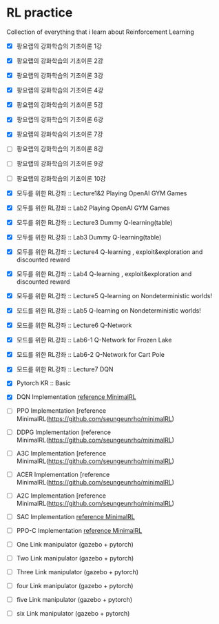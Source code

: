 # RL practice

Collection of everything that i learn about Reinforcement Learning

- [x] 팡요랩의 강화학습의 기초이론 1강
- [x] 팡요랩의 강화학습의 기초이론 2강
- [x] 팡요랩의 강화학습의 기초이론 3강
- [x] 팡요랩의 강화학습의 기초이론 4강
- [x] 팡요랩의 강화학습의 기초이론 5강
- [x] 팡요랩의 강화학습의 기초이론 6강
- [x] 팡요랩의 강화학습의 기초이론 7강
- [ ] 팡요랩의 강화학습의 기초이론 8강
- [ ] 팡요랩의 강화학습의 기초이론 9강
- [ ] 팡요랩의 강화학습의 기초이론 10강
- [x] 모두를 위한 RL강좌 :: Lecture1&2 Playing OpenAI GYM Games
- [x] 모두를 위한 RL강좌 :: Lab2 Playing OpenAI GYM Games
- [x] 모두를 위한 RL강좌 :: Lecture3 Dummy Q-learning(table)
- [x] 모두를 위한 RL강좌 :: Lab3 Dummy Q-learning(table)
- [x] 모두를 위한 RL강좌 :: Lecture4 Q-learning , exploit&exploration and discounted reward
- [x] 모두를 위한 RL강좌 :: Lab4 Q-learning , exploit&exploration and discounted reward
- [x] 모두를 위한 RL강좌 :: Lecture5 Q-learning on Nondeterministic worlds!
- [x] 모드를 위한 RL강좌 :: Lab5 Q-learning on Nondeterministic worlds!
- [x] 모드를 위한 RL강좌 :: Lecture6 Q-Network
- [x] 모드를 위한 RL강좌 :: Lab6-1 Q-Network for Frozen Lake
- [x] 모드를 위한 RL강좌 :: Lab6-2 Q-Network for Cart Pole
- [x] 모드를 위한 RL강좌 :: Lecture7 DQN
- [x] Pytorch  KR :: Basic
- [x] DQN     Implementation  [reference MinimalRL](https://github.com/seungeunrho/minimalRL)
- [ ] PPO     Implementation  [reference MinimalRL(https://github.com/seungeunrho/minimalRL)
- [ ] DDPG    Implementation  [reference MinimalRL(https://github.com/seungeunrho/minimalRL)
- [ ] A3C     Implementation  [reference MinimalRL(https://github.com/seungeunrho/minimalRL)
- [ ] ACER    Implementation  [reference MinimalRL(https://github.com/seungeunrho/minimalRL)
- [ ] A2C     Implementation  [reference MinimalRL(https://github.com/seungeunrho/minimalRL)
- [ ] SAC     Implementation  [reference MinimalRL](https://github.com/seungeunrho/minimalRL)
- [ ] PPO-C   Implementation  [reference MinimalRL](https://github.com/seungeunrho/minimalRL)
- [ ] One    Link manipulator (gazebo + pytorch)
- [ ] Two    Link manipulator (gazebo + pytorch)
- [ ] Three  Link manipulator (gazebo + pytorch)
- [ ] four   Link manipulator (gazebo + pytorch)
- [ ] five   Link manipulator (gazebo + pytorch)
- [ ] six    Link manipulator (gazebo + pytorch)





